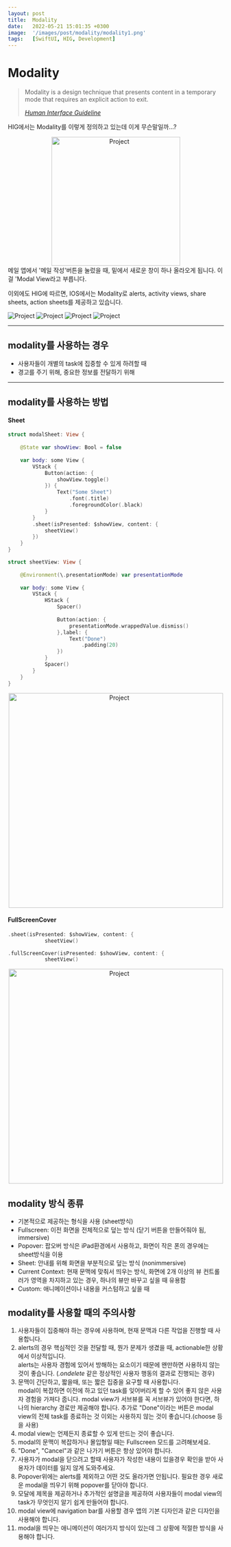 ```yaml
---
layout: post
title:  Modality
date:   2022-05-21 15:01:35 +0300
image:  '/images/post/modality/modality1.png'
tags:   [SwiftUI, HIG, Development]
---
```

# Modality
> Modality is a design technique that presents content in a temporary mode that requires an explicit action to exit.
>
> <cite><a href="https://developer.apple.com/design/human-interface-guidelines/ios/app-architecture/modality/">Human Interface Guideline</a></cite>

HIG에서는 Modality를 이렇게 정의하고 있는데 이게 무슨말일까...?

<center><img src="/images/post/modality/modality2.PNG" width="300" alt="Project"></center>
메일 앱에서 '메일 작성'버튼을 눌렀을 때, 밑에서 새로운 창이 하나 올라오게 됩니다. 이걸 'Modal View라고 부릅니다.

이외에도 HIG에 따르면, IOS에서는 Modality로 alerts, activity views, share sheets, action sheets를 제공하고 있습니다.
<div class="gallery-box">
  <div class="gallery4">
    <img src="/images/post/modality/modality_alerts.jpg" alt="Project">
	<img src="/images/post/modality/modality_activitySheets.jpg" alt="Project">
	<img src="/images/post/modality/modality_shareSheets.jpg" alt="Project">
	<img src="/images/post/modality/modality_actionSheets.jpg" alt="Project">
  </div>
</div>

***

## modality를 사용하는 경우
- 사용자들이 개별의 task에 집중할 수 있게 하려할 때
- 경고를 주기 위해, 중요한 정보를 전달하기 위해

***

## modality를 사용하는 방법
#### Sheet
```swift
struct modalSheet: View {
    
    @State var showView: Bool = false
    
    var body: some View {
        VStack {
            Button(action: {
                showView.toggle()
            }) {
                Text("Some Sheet")
                    .font(.title)
                    .foregroundColor(.black)
            }
        }
        .sheet(isPresented: $showView, content: {
            sheetView()
        })
    }
}

struct sheetView: View {
    
    @Environment(\.presentationMode) var presentationMode
    
    var body: some View {
        VStack {
            HStack {
                Spacer()
                
                Button(action: {
                    presentationMode.wrappedValue.dismiss()
                },label: {
                    Text("Done")
                        .padding(20)
                })
            }
            Spacer()
        }
    }
}
```

<center><img src="/images/post/modality/sheet.gif" width="500" alt="Project"></center>

#### FullScreenCover
```swift
.sheet(isPresented: $showView, content: {
            sheetView()

.fullScreenCover(isPresented: $showView, content: {
            sheetView()			
```
<center><img src="/images/post/modality/full.gif" width="500" alt="Project"></center>

## modality 방식 종류
- 기본적으로 제공하는 형식을 사용 (sheet방식)
- Fullscreen: 이전 화면을 전체적으로 덮는 방식 (닫기 버튼을 만들어줘야 됨, immersive)
- Popover: 팝오버 방식은 iPad환경에서 사용하고, 화면이 작은 폰의 경우에는 sheet방식을 이용
- Sheet: 안내를 위해 화면을 부분적으로 덮는 방식 (nonimmersive)
- Current Context: 현재 문맥에 맞춰서 띄우는 방식, 화면에 2개 이상의 뷰 컨트롤러가 영역을 차지하고 있는 경우, 하나의 뷰만 바꾸고 싶을 때 유용함
- Custom: 애니메이션이나 내용을 커스텀하고 싶을 때

## modality를 사용할 때의 주의사항
1. 사용자들이 집중해야 하는 경우에 사용하며, 현재 문맥과 다른 작업을 진행할 때 사용합니다.
2. alerts의 경우 핵심적인 것을 전달할 때, 뭔가 문제가 생겼을 때, actionable한 상황에서 이상적입니다. <br/>
alerts는 사용자 경험에 있어서 방해하는 요소이기 때문에 왠만하면 사용하지 않는 것이 좋습니다. (*.ondelete* 같은 정상적인 사용자 행동의 결과로 진행되는 경우)
3. 문맥이 간단하고, 짧을때, 또는 짧은 집중을 요구할 때 사용합니다. <br/>
modal이 복잡하면 이전에 하고 있던 task를 잊어버리게 할 수 있어 좋지 않은 사용자 경험을 가져다 줍니다. modal view가 서브뷰를 꼭 서브뷰가 있어야 한다면, 하나의 hierarchy 경로만 제공해야 합니다. 추가로 "Done"이라는 버튼은 modal view의 전체 task를 종료하는 것 이외는 사용하지 않는 것이 좋습니다.(choose 등을 사용)
4. modal view는 언제든지 종료할 수 있게 만드는 것이 좋습니다.
5. modal의 문맥이 복잡하거나 몰입형일 때는 Fullscreen 모드를 고려해보세요.
6. "Done", "Cancel"과 같은 나가기 버튼은 항상 있어야 합니다.
7. 사용자가 modal을 닫으려고 할때 사용자가 작성한 내용이 있을경우 확인을 받아 사용자가 데이터를 잃지 않게 도와주세요.
8. Popover위에는 alerts를 제외하고 어떤 것도 올라가면 안됩니다. 필요한 경우 새로운 modal을 띄우기 위해 popover를 닫아야 합니다.
9. 모달에 제목을 제공하거나 추가적인 설명글을 제공하여 사용자들이 modal view의 task가 무엇인지 알기 쉽게 만들어야 합니다.
10. modal view에 navigation bar를 사용할 경우 앱의 기본 디자인과 같은 디자인을 사용해야 합니다.
11. modal을 띄우는 애니메이션이 여러가지 방식이 있는데 그 상황에 적절한 방식을 사용해야 합니다.
